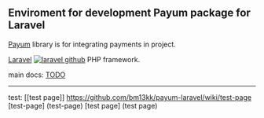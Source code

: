 ## Enviroment for development Payum package for Laravel

[Payum](https://github.com/Payum/Payum) library is for integrating payments in project.

[Laravel](http://laravel.com/) [![laravel github](
    https://f.cloud.github.com/assets/54012/36830/42c6b24a-5377-11e2-85ff-275263752a43.png
    )](https://github.com/laravel/laravel) PHP framework.

main docs:
[TODO](/docs/todo.md)

------------
test:
[[test page]]
<https://github.com/bm13kk/payum-laravel/wiki/test-page>
[test-page]
(test-page)
[test page]
(test page)
